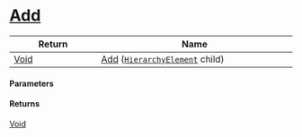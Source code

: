 # [Add](./HierarchyElement--Add.md)



| Return<div><a href="#"><img width=225></a></div> | Name<div><a href="#"><img width=525></a></div> | 
| --- | --- | 
| [Void](https://docs.microsoft.com/en-us/dotnet/api/System.Void) | [Add](./HierarchyElement--Add.md) ([`HierarchyElement`](./../HierarchyElement.md) child) | 


#### Parameters

#### Returns
[Void](https://docs.microsoft.com/en-us/dotnet/api/System.Void)<br>
